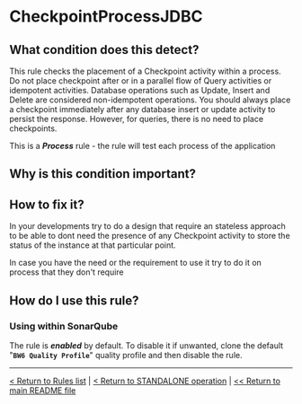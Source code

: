 # CheckpointProcessJDBC

## What condition does this detect?

This rule checks the placement of a Checkpoint activity within a process. Do not place checkpoint after or in a parallel flow of Query activities or idempotent activities. Database operations such as Update, Insert and Delete are considered non-idempotent operations. You should always place a checkpoint immediately after any database insert or update activity to persist the response. However, for queries, there is no need to place checkpoints.

This is a ***Process*** rule - the rule will test each process of the application

## Why is this condition important?



## How to fix it?

In your developments try to do a design that require an stateless approach to be able to dont need the presence of any Checkpoint activity to store the status of the instance at that particular point.

In case you have the need or the requirement to use it try to do it on process that they don't require

## How do I use this rule?

### Using within SonarQube

The rule is **_enabled_** by default. To disable it if unwanted, clone the default "**`BW6 Quality Profile`**" quality profile and then disable the rule.

---
[< Return to Rules list](./RULES.md) | [< Return to STANDALONE operation](../STANDALONE.md) | [<< Return to main README file](../../README.md)
